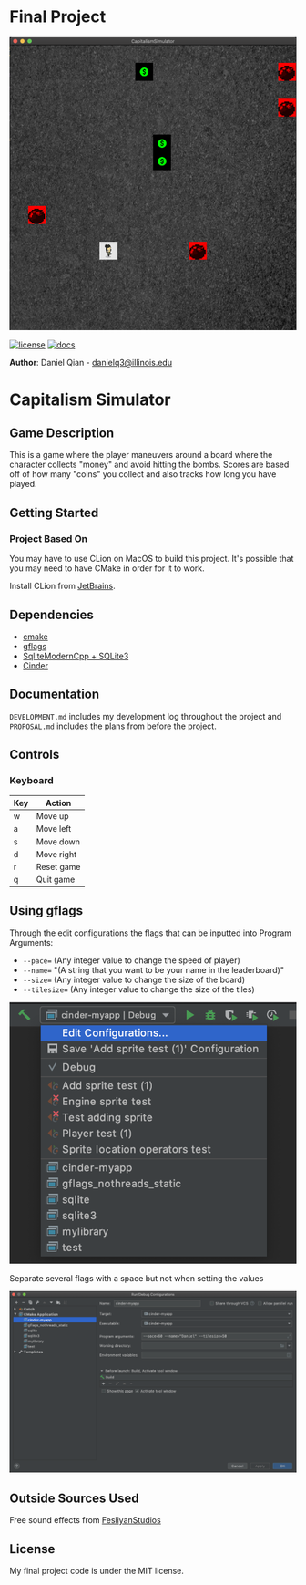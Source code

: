 # Final Project
![Game Screen](assets/game.jpg)

[![license](https://img.shields.io/badge/license-MIT-green)](LICENSE)
[![docs](https://img.shields.io/badge/docs-yes-brightgreen)](docs/README.md)

**Author**: Daniel Qian - [danielq3@illinois.edu](mailto:danielq3@illinois.edu)
# Capitalism Simulator

## Game Description

This is a game where the player maneuvers around a board where the character collects "money" and avoid 
hitting the bombs. Scores are based off of how many "coins" you collect and also tracks how long you have played.
    
## Getting Started 

### Project Based On
You may have to use CLion on MacOS to build this project. It's possible that you may need to have CMake in order
for it to work.

Install CLion from [JetBrains](https://www.jetbrains.com/clion/).

## Dependencies
* [cmake](https://cmake.org/)
* [gflags](https://github.com/gflags/gflags)
* [SqliteModernCpp + SQLite3](https://github.com/SqliteModernCpp/sqlite_modern_cpp/tree/dev)
* [Cinder](https://libcinder.org/)

## Documentation
`DEVELOPMENT.md` includes my development log throughout the project and `PROPOSAL.md` includes the plans from before
the project.

## Controls

### Keyboard

Key | Action
--- | ------
w | Move up
a | Move left
s | Move down
d | Move right
r | Reset game
q | Quit game

## Using gflags
Through the edit configurations the flags that can be inputted into Program Arguments:
- `--pace=` (Any integer value to change the speed of player)
- `--name=` "(A string that you want to be your name in the leaderboard)"
- `--size=` (Any integer value to change the size of the board)
- `--tilesize=` (Any integer value to change the size of the tiles)

![](assets/EditConfig.jpg)

Separate several flags with a space but not when setting the values

![](assets/ProgramArg.jpg)

## Outside Sources Used

Free sound effects from [FesliyanStudios](https://www.fesliyanstudios.com)

## License
My final project code is under the MIT license.